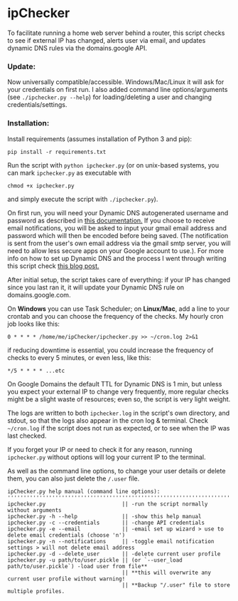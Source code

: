 # ipChecker
To facilitate running a home web server behind a router, this script checks to see if external IP has changed, alerts user via email, and updates dynamic DNS rules via the domains.google API.

### Update:
Now universally compatible/accessible. Windows/Mac/Linux it will ask for your credentials on first run. I also added command line options/arguments (see `./ipchecker.py --help`) for loading/deleting a user and changing credentials/settings.

### Installation:

Install requirements (assumes installation of Python 3 and pip):

`pip install -r requirements.txt`

Run the script with `python ipchecker.py` (or on unix-based systems, you can mark `ipchecker.py` as executable with 

`chmod +x ipchecker.py`

and simply execute the script with `./ipchecker.py`).

On first run, you will need your Dynamic DNS autogenerated username and password as described in [this documentation.](https://support.google.com/domains/answer/6147083?hl=en-CA) If you choose to receive email notifications, you will be asked to input your gmail email address and password which will then be encoded before being saved. (The notification is sent from the user's own email address via the gmail smtp server, you will need to allow less secure apps on your Google account to use.). For more info on how to set up Dynamic DNS and the process I went through writing this script check [this blog post.](https://mjfullstack.medium.com/running-a-home-web-server-without-a-static-ip-using-google-domains-python-saves-the-day-246570b26d88)

After initial setup, the script takes care of everything: if your IP has changed since you last ran it, it will update your Dynamic DNS rule on domains.google.com.

On **Windows** you can use Task Scheduler; on **Linux/Mac**, add a line to your crontab and you can choose the frequency of the checks. My hourly cron job looks like this:

`0 * * * * /home/me/ipChecker/ipchecker.py >> ~/cron.log 2>&1`

if reducing downtime is essential, you could increase the frequency of checks to every 5 minutes, or even less, like this:

`*/5 * * * * ...etc`

On Google Domains the default TTL for Dynamic DNS is 1 min, but unless you expect your external IP to change very frequently, more regular checks might be a slight waste of resources; even so, the script is very light weight.

The logs are written to both `ipchecker.log` in the script's own directory, and stdout, so that the logs also appear in the cron log & terminal. Check `~/cron.log` if the script does not run as expected, or to see when the IP was last checked.

If you forget your IP or need to check it for any reason, running `ipchecker.py` without options will log your current IP to the terminal. 

As well as the command line options, to change your user details or delete them, you can also just delete the `/.user` file.

    ipChecker.py help manual (command line options):
    ''''''''''''''''''''''''''''''''''''''''''''''''''''''''''''''''''''''''''''''''''''''''''''''''''''''''''
    ipchecker.py                        || -run the script normally without arguments
    ipchecker.py -h --help              || -show this help manual
    ipchecker.py -c --credentials       || -change API credentials
    ipchecker.py -e --email             || -email set up wizard > use to delete email credentials (choose 'n')
    ipchecker.py -n --notifications     || -toggle email notification settings > will not delete email address
    ipchecker.py -d --delete_user       || -delete current user profile
    ipchecker.py -u path/to/user.pickle || (or `--user_load path/to/user.pickle`) -load user from file**
                                        || **this will overwrite any current user profile without warning!
                                        || **Backup "/.user" file to store multiple profiles.

